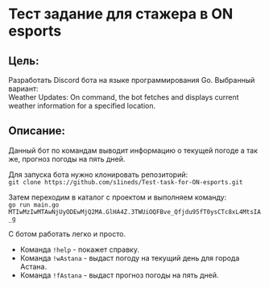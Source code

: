 # Тест задание для стажера в ON esports

## Цель: 
Разработать Discord бота на языке программирования Go.
Выбранный вариант:<br>
Weather Updates: On command, the bot fetches and displays current weather information for a specified location.

## Описание:
Данный бот по командам выводит информацию о текущей погоде а так же, прогноз погоды на пять дней.

Для запуска бота нужно клонировать репозиторий:<br>
`git clone https://github.com/s1ineds/Test-task-for-ON-esports.git`

Затем переходим в каталог с проектом и выполняем команду:<br>
`go run main.go MTIwMzIwMTAwNjUyODEwMjQ2MA.GlHA4Z.3TWUiOQFBve_Qfjdu95fT0ysCTc8xL4MtsIA_g`

С ботом работать легко и просто.<br>
+ Команда `!help` - покажет справку.
+ Команда `!wAstana` - выдаст погоду на текущий день для города Астана.
+ Команда `!fAstana` - выдаст прогноз погоды на пять дней.